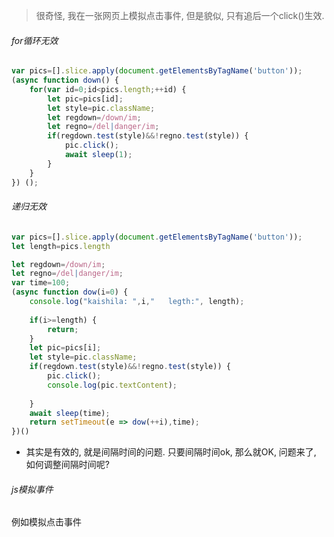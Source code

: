 > 很奇怪, 我在一张网页上模拟点击事件, 但是貌似, 只有追后一个click()生效.



###### for循环无效

```js
var pics=[].slice.apply(document.getElementsByTagName('button'));
(async function down() {
	for(var id=0;id<pics.length;++id) {
		let pic=pics[id];
		let style=pic.className;
		let regdown=/down/im;
		let regno=/del|danger/im;
		if(regdown.test(style)&&!regno.test(style)) {
			pic.click();
			await sleep(1);
		}
	}
}) ();

```

###### 递归无效

```js
var pics=[].slice.apply(document.getElementsByTagName('button'));
let length=pics.length

let regdown=/down/im;
let regno=/del|danger/im;
var time=100;
(async function dow(i=0) {
	console.log("kaishila: ",i,"   legth:", length);
	
	if(i>=length) {
		return;
	}
	let pic=pics[i];
	let style=pic.className;
	if(regdown.test(style)&&!regno.test(style)) {
		pic.click();
		console.log(pic.textContent);
		
	}
	await sleep(time);	
	return setTimeout(e => dow(++i),time);
})()


```

- 其实是有效的, 就是间隔时间的问题. 只要间隔时间ok, 那么就OK, 问题来了, 如何调整间隔时间呢?



###### js模拟事件

例如模拟点击事件